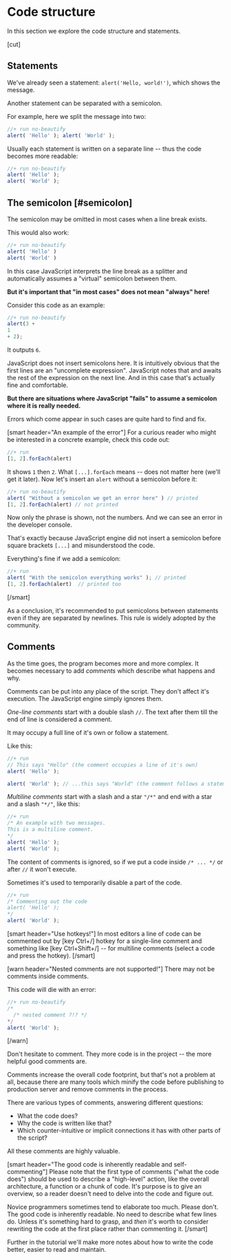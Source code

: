 # Code structure

In this section we explore the code structure and statements.

[cut]
## Statements

We've already seen a statement: `alert('Hello, world!')`, which shows the message.

Another statement can be separated with a semicolon.

For example, here we split the message into two:

```js
//+ run no-beautify
alert( 'Hello' ); alert( 'World' );
```

Usually each statement is written on a separate line -- thus the code becomes more readable:

```js
//+ run no-beautify
alert( 'Hello' ); 
alert( 'World' );
```

## The semicolon [#semicolon]

The semicolon may be omitted in most cases when a line break exists.

This would also work:

```js
//+ run no-beautify
alert( 'Hello' ) 
alert( 'World' )
```

In this case JavaScript interprets the line break as a splitter and automatically assumes a "virtual" semicolon between them.

**But it's important that "in most cases" does not mean "always" here!**

Consider this code as an example:

```js
//+ run no-beautify
alert(3 +
1
+ 2);
```

It outputs `6`.

JavaScript does not insert semicolons here. It is intuitively obvious that the first lines are an "uncomplete expression". JavaScript notes that and awaits the rest of the expression on the next line. And in this case that's actually fine and comfortable.

**But there are situations where JavaScript "fails" to assume a semicolon where it is really needed.**

Errors which come appear in such cases are quite hard to find and fix.

[smart header="An example of the error"]
For a curious reader who might be interested in a concrete example, check this code out:

```js
//+ run
[1, 2].forEach(alert)
```

It shows `1` then `2`. What `[...].forEach` means -- does not matter here (we'll get it later). Now let's insert an `alert` without a semicolon before it:

```js
//+ run no-beautify
alert( "Without a semicolon we get an error here" ) // printed
[1, 2].forEach(alert) // not printed
```

Now only the phrase is shown, not the numbers. And we can see an error in the developer console. 

That's exactly because JavaScript engine did not insert a semicolon before square brackets `[...]` and misunderstood the code.

Everything's fine if we add a semicolon:
```js
//+ run
alert( "With the semicolon everything works" ); // printed
[1, 2].forEach(alert)  // printed too
```
[/smart]

As a conclusion, it's recommended to put semicolons between statements even if they are separated by newlines. This rule is widely adopted by the community.

## Comments

As the time goes, the program becomes more and more complex. It becomes necessary to add *comments* which describe what happens and why.

Comments can be put into any place of the script. They don't affect it's execution. The JavaScript engine simply ignores them.

*One-line comments* start with a double slash `//`. The text after them till the end of line is considered a comment.

It may occupy a full line of it's own or follow a statement.

Like this:
```js
//+ run
// This says "Hello" (the comment occupies a line of it's own)
alert( 'Hello' );

alert( 'World' ); // ...this says "World" (the comment follows a statement)
```

*Multiline comments* start with a slash and a star <code>"/&#42;"</code> and end with a star and a slash <code>"&#42;/"</code>, like this:

```js
//+ run
/* An example with two messages.
This is a multiline comment.
*/
alert( 'Hello' );
alert( 'World' );
```

The content of comments is ignored, so if we put a code inside <code>/&#42; ... &#42;/</code> or after `//` it won't execute.

Sometimes it's used to temporarily disable a part of the code.

```js
//+ run
/* Commenting out the code
alert( 'Hello' );
*/
alert( 'World' );
```

[smart header="Use hotkeys!"]
In most editors a line of code can be commented out by [key Ctrl+/] hotkey for a single-line comment and something like [key Ctrl+Shift+/] -- for multiline comments (select a code and press the hotkey).
[/smart]
 
[warn header="Nested comments are not supported!"]
There may not be comments inside comments. 

This code will die with an error:

```js
//+ run no-beautify
/* 
  /* nested comment ?!? */
*/
alert( 'World' );
```
[/warn]

Don't hesitate to comment. They more code is in the project -- the more helpful good comments are. 

Comments increase the overall code footprint, but that's not a problem at all, because there are many tools which minify the code before publishing to production server and remove comments in the process.

There are various types of comments, answering different questions:

<ul>
<li>What the code does?</li>
<li>Why the code is written like that?</li>
<li>Which counter-intuitive or implicit connections it has with other parts of the script?</li>
</ul>

All these comments are highly valuable. 

[smart header="The good code is inherently readable and self-commenting"]
Please note that the first type of comments ("what the code does") should be used to describe a "high-level" action, like the overall architecture, a function or a chunk of code. It's purpose is to give an overview, so a reader doesn't need to delve into the code and figure out.

Novice programmers sometimes tend to elaborate too much. Please don't. The good code is inherently readable. No need to describe what few lines do. Unless it's something hard to grasp, and *then* it's worth to consider rewriting the code at the first place rather than commenting it.
[/smart]

Further in the tutorial we'll make more notes about how to write the code better, easier to read and maintain.

